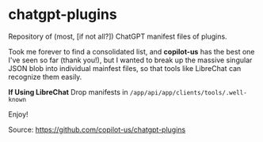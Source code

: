 # chatgpt-plugins
Repository of (most, [if not all?]) ChatGPT manifest files of plugins.

Took me forever to find a consolidated list, and **copilot-us** has the best one I've seen so far (thank you!), but I wanted to break up the massive singular JSON blob into individual mainfest files, so that tools like LibreChat can recognize them easily.

<!-- START TABLE @HERE -->

<!-- END TABLE @HERE -->

**If Using LibreChat**
Drop manifests in `/app/api/app/clients/tools/.well-known`

Enjoy!

Source: https://github.com/copilot-us/chatgpt-plugins
